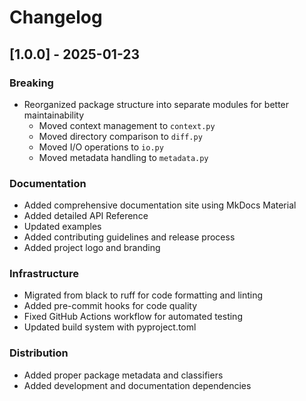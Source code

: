 # Changelog

## [1.0.0] - 2025-01-23

### Breaking
- Reorganized package structure into separate modules for better maintainability
  - Moved context management to `context.py`
  - Moved directory comparison to `diff.py`
  - Moved I/O operations to `io.py`
  - Moved metadata handling to `metadata.py`

### Documentation
- Added comprehensive documentation site using MkDocs Material
- Added detailed API Reference
- Updated examples
- Added contributing guidelines and release process
- Added project logo and branding

### Infrastructure
- Migrated from black to ruff for code formatting and linting
- Added pre-commit hooks for code quality
- Fixed GitHub Actions workflow for automated testing
- Updated build system with pyproject.toml

### Distribution
- Added proper package metadata and classifiers
- Added development and documentation dependencies
